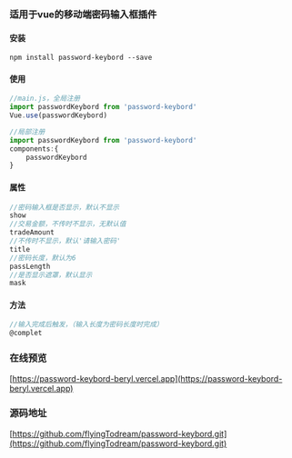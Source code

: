 ### 适用于vue的移动端密码输入框插件

#### 安装

```vue
npm install password-keybord --save
```

#### 使用

```javascript
//main.js，全局注册
import passwordKeybord from 'password-keybord'
Vue.use(passwordKeybord)

//局部注册
import passwordKeybord from 'password-keybord'
components:{
    passwordKeybord
}
```

#### 属性

```javascript
//密码输入框是否显示，默认不显示
show
//交易金额，不传时不显示，无默认值
tradeAmount
//不传时不显示，默认'请输入密码'
title
//密码长度，默认为6
passLength
//是否显示遮罩，默认显示
mask
```

#### 方法

```javascript
//输入完成后触发，（输入长度为密码长度时完成）
@complet
```

### 在线预览
[https://password-keybord-beryl.vercel.app](https://password-keybord-beryl.vercel.app)

### 源码地址

[https://github.com/flyingTodream/password-keybord.git](https://github.com/flyingTodream/password-keybord.git)

